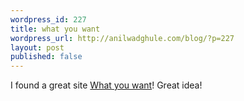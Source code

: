 ```yaml
---
wordpress_id: 227
title: what you want
wordpress_url: http://anilwadghule.com/blog/?p=227
layout: post
published: false
---
```

<p>I found a great site <a href="http://whatyouwant.in/">What you want</a>! Great idea!</p>
